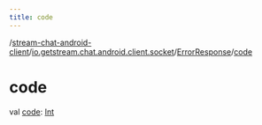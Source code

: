 ```yaml
---
title: code
---
```

/[stream-chat-android-client](../../index.md)/[io.getstream.chat.android.client.socket](../index.md)/[ErrorResponse](index.md)/[code](code.md)  
  
  
  
# code  
val [code](code.md): [Int](https://kotlinlang.org/api/latest/jvm/stdlib/kotlin/-int/index.html)

